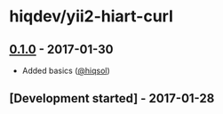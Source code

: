 # hiqdev/yii2-hiart-curl

## [0.1.0] - 2017-01-30

- Added basics ([@hiqsol])

## [Development started] - 2017-01-28

[@hiqsol]: https://github.com/hiqsol
[sol@hiqdev.com]: https://github.com/hiqsol
[@SilverFire]: https://github.com/SilverFire
[d.naumenko.a@gmail.com]: https://github.com/SilverFire
[@tafid]: https://github.com/tafid
[andreyklochok@gmail.com]: https://github.com/tafid
[@BladeRoot]: https://github.com/BladeRoot
[bladeroot@gmail.com]: https://github.com/BladeRoot
[Under development]: https://github.com/hiqdev/yii2-hiart-curl/releases
[0.1.0]: https://github.com/hiqdev/yii2-hiart-curl/releases/tag/0.1.0
